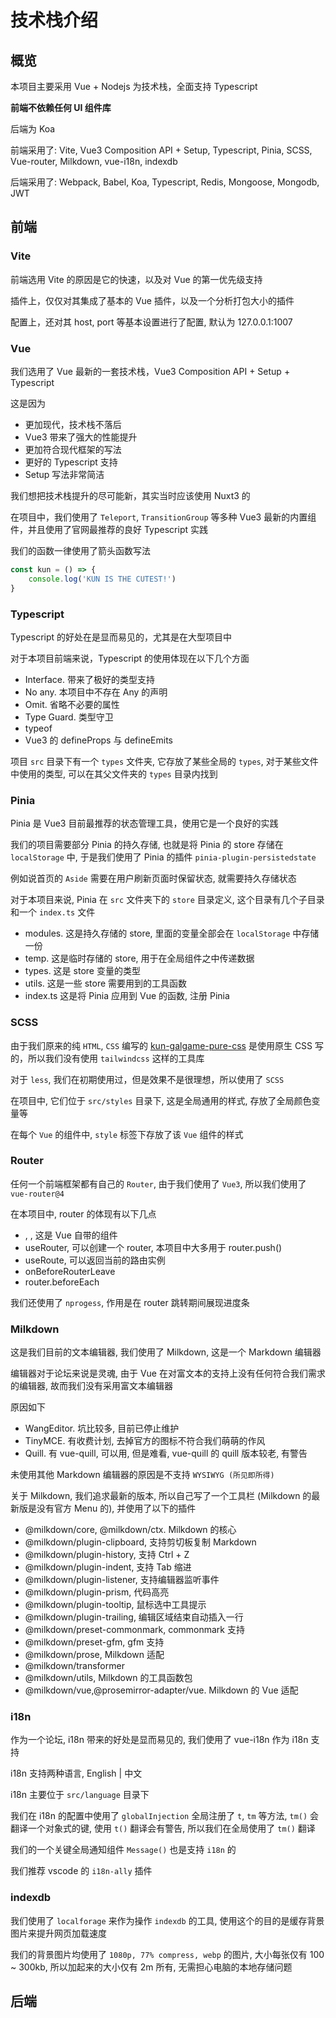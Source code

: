 # 技术栈介绍

## 概览

本项目主要采用 Vue + Nodejs 为技术栈，全面支持 Typescript

**前端不依赖任何 UI 组件库**

后端为 Koa

前端采用了: Vite, Vue3 Composition API + Setup, Typescript, Pinia, SCSS, Vue-router, Milkdown, vue-i18n, indexdb

后端采用了: Webpack, Babel, Koa, Typescript, Redis, Mongoose, Mongodb, JWT

## 前端

### Vite

前端选用 Vite 的原因是它的快速，以及对 Vue 的第一优先级支持

插件上，仅仅对其集成了基本的 Vue 插件，以及一个分析打包大小的插件

配置上，还对其 host, port 等基本设置进行了配置, 默认为 127.0.0.1:1007

### Vue

我们选用了 Vue 最新的一套技术栈，Vue3 Composition API + Setup + Typescript

这是因为

* 更加现代，技术栈不落后
* Vue3 带来了强大的性能提升
* 更加符合现代框架的写法
* 更好的 Typescript 支持
* Setup 写法非常简洁

我们想把技术栈提升的尽可能新，其实当时应该使用 Nuxt3 的

在项目中，我们使用了 `Teleport`, `TransitionGroup` 等多种 Vue3 最新的内置组件，并且使用了官网最推荐的良好 Typescript 实践

我们的函数一律使用了箭头函数写法

```typescript
const kun = () => {
    console.log('KUN IS THE CUTEST!')
}
```

### Typescript

Typescript 的好处在是显而易见的，尤其是在大型项目中

对于本项目前端来说，Typescript 的使用体现在以下几个方面

* Interface. 带来了极好的类型支持
* No any. 本项目中不存在 Any 的声明
* Omit. 省略不必要的属性
* Type Guard. 类型守卫
* typeof
* Vue3 的 defineProps 与 defineEmits

项目 `src` 目录下有一个 `types` 文件夹, 它存放了某些全局的 `types`, 对于某些文件中使用的类型, 可以在其父文件夹的 `types` 目录内找到

### Pinia

Pinia 是 Vue3 目前最推荐的状态管理工具，使用它是一个良好的实践

我们的项目需要部分 Pinia 的持久存储, 也就是将 Pinia 的 store 存储在 `localStorage` 中, 于是我们使用了 Pinia 的插件 `pinia-plugin-persistedstate` 

例如说首页的 `Aside` 需要在用户刷新页面时保留状态, 就需要持久存储状态

对于本项目来说, Pinia 在 `src` 文件夹下的 `store` 目录定义, 这个目录有几个子目录和一个 `index.ts` 文件

* modules. 这是持久存储的 store, 里面的变量全部会在 `localStorage` 中存储一份
* temp. 这是临时存储的 store, 用于在全局组件之中传递数据
* types. 这是 store 变量的类型
* utils. 这是一些 store 需要用到的工具函数
* index.ts 这是将 Pinia 应用到 Vue 的函数, 注册 Pinia

### SCSS

由于我们原来的纯 `HTML`, `CSS` 编写的 [kun-galgame-pure-css](https://github.com/KUN1007/kun-galgame-pure-css) 是使用原生 CSS 写的，所以我们没有使用 `tailwindcss` 这样的工具库

对于 `less`, 我们在初期使用过，但是效果不是很理想，所以使用了 `SCSS`

在项目中, 它们位于 `src/styles` 目录下, 这是全局通用的样式, 存放了全局颜色变量等

在每个 `Vue` 的组件中, `style` 标签下存放了该 `Vue` 组件的样式

### Router

任何一个前端框架都有自己的 `Router`, 由于我们使用了 `Vue3`, 所以我们使用了 `vue-router@4`

在本项目中, router 的体现有以下几点

* <RouterLink/>, <RouterView/>, 这是 Vue 自带的组件
* useRouter, 可以创建一个 router, 本项目中大多用于 router.push()
* useRoute, 可以返回当前的路由实例
* onBeforeRouterLeave
* router.beforeEach

我们还使用了 `nprogess`, 作用是在 router 跳转期间展现进度条

### Milkdown

这是我们目前的文本编辑器, 我们使用了 Milkdown, 这是一个 Markdown 编辑器

编辑器对于论坛来说是灵魂, 由于 Vue 在对富文本的支持上没有任何符合我们需求的编辑器, 故而我们没有采用富文本编辑器

原因如下

* WangEditor. 坑比较多, 目前已停止维护
* TinyMCE. 有收费计划, 去掉官方的图标不符合我们萌萌的作风
* Quill. 有 vue-quill, 可以用, 但是难看, vue-quill 的 quill 版本较老, 有警告

未使用其他 Markdown 编辑器的原因是不支持 `WYSIWYG (所见即所得)`

关于 Milkdown, 我们追求最新的版本, 所以自己写了一个工具栏 (Milkdown 的最新版是没有官方 Menu 的), 并使用了以下的插件

* @milkdown/core, @milkdown/ctx. Milkdown 的核心
* @milkdown/plugin-clipboard, 支持剪切板复制 Markdown
* @milkdown/plugin-history, 支持 Ctrl + Z
* @milkdown/plugin-indent, 支持 Tab 缩进
* @milkdown/plugin-listener, 支持编辑器监听事件
* @milkdown/plugin-prism, 代码高亮
* @milkdown/plugin-tooltip, 鼠标选中工具提示
* @milkdown/plugin-trailing, 编辑区域结束自动插入一行
* @milkdown/preset-commonmark, commonmark 支持
* @milkdown/preset-gfm, gfm 支持
* @milkdown/prose, Milkdown 适配
* @milkdown/transformer
* @milkdown/utils, Milkdown 的工具函数包
* @milkdown/vue,@prosemirror-adapter/vue. Milkdown 的 Vue 适配

### i18n

作为一个论坛, i18n 带来的好处是显而易见的, 我们使用了 vue-i18n 作为 i18n 支持

i18n 支持两种语言, English | 中文

i18n 主要位于 `src/language` 目录下

我们在 i18n 的配置中使用了 `globalInjection` 全局注册了 `t`, `tm` 等方法, `tm()` 会翻译一个对象式的键, 使用 `t()` 翻译会有警告, 所以我们在全局使用了 `tm()` 翻译

我们的一个关键全局通知组件 `Message()` 也是支持 `i18n` 的

我们推荐 vscode 的 `i18n-ally` 插件

### indexdb

我们使用了 `localforage` 来作为操作 `indexdb` 的工具, 使用这个的目的是缓存背景图片来提升网页加载速度

我们的背景图片均使用了 `1080p, 77% compress, webp` 的图片, 大小每张仅有 100 ~ 300kb, 所以加起来的大小仅有 2m 所有, 无需担心电脑的本地存储问题


## 后端


